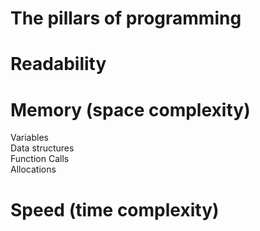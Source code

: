 # The pillars of programming
# Readability  
# Memory (space complexity)  
Variables  
Data structures  
Function Calls  
Allocations  
# Speed (time complexity)  
